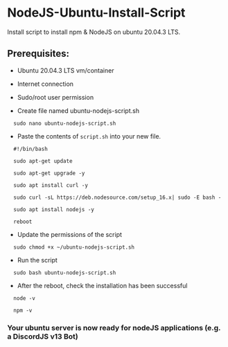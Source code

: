 # NodeJS-Ubuntu-Install-Script
Install script to install npm &amp; NodeJS on ubuntu 20.04.3 LTS.

## Prerequisites:
- Ubuntu 20.04.3 LTS vm/container
- Internet connection
- Sudo/root user permission


- Create file named ubuntu-nodejs-script.sh
```
  sudo nano ubuntu-nodejs-script.sh
```
- Paste the contents of `script.sh` into your new file.
```
  #!/bin/bash

  sudo apt-get update

  sudo apt-get upgrade -y

  sudo apt install curl -y

  sudo curl -sL https://deb.nodesource.com/setup_16.x| sudo -E bash -

  sudo apt install nodejs -y

  reboot
```
- Update the permissions of the script
```
  sudo chmod +x ~/ubuntu-nodejs-script.sh
```
- Run the script
```
  sudo bash ubuntu-nodejs-script.sh
```
- After the reboot, check the installation has been successful
```
  node -v
  
  npm -v
```

### Your ubuntu server is now ready for nodeJS applications (e.g. a DiscordJS v13 Bot)
